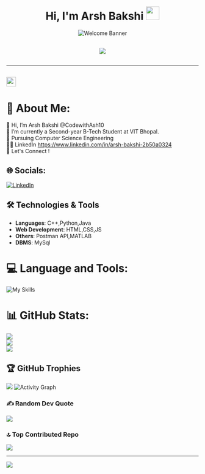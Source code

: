 <h1 align="center"><b>Hi, I'm Arsh Bakshi</b> 
<img src="https://media.giphy.com/media/hvRJCLFzcasrR4ia7z/giphy.gif" width="35"></h1>
<p align="center">
  <img src="https://user-images.githubusercontent.com/73097560/115834477-dbab4500-a447-11eb-908a-139a6edaec5c.gif" alt="Welcome Banner">
</p>
<p align="center" style="font-size: 30px;">
  <a href="https://github.com/DenverCoder1/readme-typing-svg">
<img src="https://readme-typing-svg.herokuapp.com?font=Verdana&color=cyan&size=50&center=true&vCenter=true&width=1200&height=100&lines=Welcome+to+My+Github+Profile!!;Explore+🔎+and+Collaborate+with+me+⚙">
  </a>
</p>

---

## <img src="https://media2.giphy.com/media/QssGEmpkyEOhBCb7e1/giphy.gif?cid=ecf05e47a0n3gi1bfqntqmob8g9aid1oyj2wr3ds3mg700bl&rid=giphy.gif" width="25">
    
# 💫 About Me:
👋 Hi, I’m Arsh Bakshi @CodewithAsh10<br>
🔭 I’m currently a Second-year B-Tech Student at VIT Bhopal.<br>
🌱 Pursuing Computer Science Engineering<br>
🧑‍💻 LinkedIn https://www.linkedin.com/in/arsh-bakshi-2b50a0324<br>
🤝 Let's Connect !<br>


## 🌐 Socials:
[![LinkedIn](https://img.shields.io/badge/LinkedIn-%230077B5.svg?logo=linkedin&logoColor=white)](https://linkedin.com/in/arsh-bakshi-2b50a0324) 

## 🛠️ Technologies & Tools
- **Languages**: C++,Python,Java
- **Web Development**: HTML,CSS,JS
- **Others**: Postman API,MATLAB
- **DBMS**: MySql

# 💻 Language and Tools:
![My Skills](https://skillicons.dev/icons?i=vscode,cpp,py,html,css,java,js,matlab,postman,mysql)

# 📊 GitHub Stats:

![](https://github-readme-stats.vercel.app/api?username=CodewithAsh10&theme=dark&hide_border=false&include_all_commits=true&count_private=false)<br/>
![](https://nirzak-streak-stats.vercel.app/?user=CodewithAsh10&theme=dark&hide_border=false)<br/>
![](https://github-readme-stats.vercel.app/api/top-langs/?username=CodewithAsh10&theme=dark&hide_border=false&include_all_commits=true&count_private=false&layout=compact)



## 🏆 GitHub Trophies
![](https://github-profile-trophy.vercel.app/?username=CodewithAsh10&theme=blue_navy&no-frame=false&no-bg=false&margin-w=4)
![Activity Graph](https://github-readme-activity-graph.vercel.app/graph?username=CodewithAsh10&theme=react-dark&hide_border=true)

### ✍️ Random Dev Quote
![](https://quotes-github-readme.vercel.app/api?type=horizontal&theme=dark)

### 🔝 Top Contributed Repo
![](https://github-contributor-stats.vercel.app/api?username=CodewithAsh10&limit=5&theme=blue_navy&combine_all_yearly_contributions=true)

---
[![](https://visitcount.itsvg.in/api?id=CodewithAsh10&icon=5&color=1)](https://visitcount.itsvg.in)


